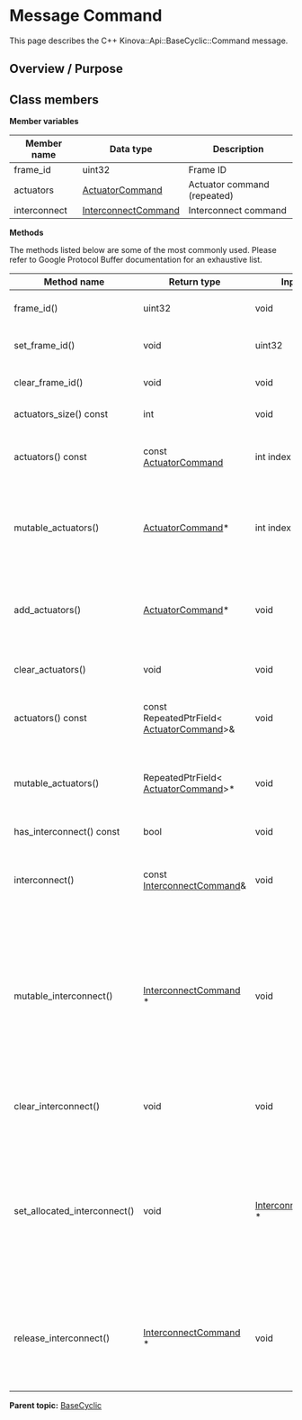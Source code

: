 # Message Command

This page describes the C++ Kinova::Api::BaseCyclic::Command message.

## Overview / Purpose

## Class members

 **Member variables** 

|Member name|Data type|Description|
|-----------|---------|-----------|
|frame\_id|uint32|Frame ID|
|actuators| [ActuatorCommand](msg_BaseCyclic_ActuatorCommand.md#)|Actuator command \(repeated\)|
|interconnect| [InterconnectCommand](msg_BaseCyclic_InterconnectCommand.md#)|Interconnect command|

 **Methods** 

The methods listed below are some of the most commonly used. Please refer to Google Protocol Buffer documentation for an exhaustive list.

|Method name|Return type|Input type|Description|
|-----------|-----------|----------|-----------|
|frame\_id\(\)|uint32|void|Returns the current value of frame\_id. If the frame\_id is not set, returns 0.|
|set\_frame\_id\(\)|void|uint32|Sets the value of frame\_id. After calling this, frame\_id\(\) will return value.|
|clear\_frame\_id\(\)|void|void|Clears the value of frame\_id. After calling this, frame\_id\(\) will return 0.|
|actuators\_size\(\) const|int|void|Returns the number of elements currently in the field.|
|actuators\(\) const|const [ActuatorCommand](msg_BaseCyclic_ActuatorCommand.md#)|int index|Returns the element at the given zero-based index. Calling this method with index outside of \[0, actuators\_size\(\)\) yields undefined behavior.|
|mutable\_actuators\(\)| [ActuatorCommand](msg_BaseCyclic_ActuatorCommand.md#)\*|int index|Returns a pointer to the mutable [ActuatorCommand](msg_BaseCyclic_ActuatorCommand.md#) object that stores the value of the element at the given zero-based index. Calling this method with index outside of \[0, actuators\_size\(\)\) yields undefined behavior.|
|add\_actuators\(\)| [ActuatorCommand](msg_BaseCyclic_ActuatorCommand.md#)\*|void|Adds a new element and returns a pointer to it. The returned [ActuatorCommand](msg_BaseCyclic_ActuatorCommand.md#) is mutable and will have none of its fields set \(i.e. it will be identical to a newly-allocated [ActuatorCommand](msg_BaseCyclic_ActuatorCommand.md#)\).|
|clear\_actuators\(\)|void|void|Removes all elements from the field. After calling this, actuators\_size\(\) will return zero.|
|actuators\(\) const|const RepeatedPtrField< [ActuatorCommand](msg_BaseCyclic_ActuatorCommand.md#)\>&|void|Returns the underlying RepeatedPtrField that stores the field's elements. This container class provides STL-like iterators and other methods.|
|mutable\_actuators\(\)|RepeatedPtrField< [ActuatorCommand](msg_BaseCyclic_ActuatorCommand.md#)\>\*|void|Returns a pointer to the underlying mutable RepeatedPtrField that stores the field's elements. This container class provides STL-like iterators and other methods.|
|has\_interconnect\(\) const|bool|void|Returns true if interconnect is set.|
|interconnect\(\)|const [InterconnectCommand](msg_BaseCyclic_InterconnectCommand.md#)&|void|Returns the current value of interconnect. If interconnect is not set, returns a [InterconnectCommand](msg_BaseCyclic_InterconnectCommand.md#) with none of its fields set \(possibly interconnect::default\_instance\(\)\).|
|mutable\_interconnect\(\)| [InterconnectCommand](msg_BaseCyclic_InterconnectCommand.md#) \*|void|Returns a pointer to the mutable [InterconnectCommand](msg_BaseCyclic_InterconnectCommand.md#) object that stores the field's value. If the field was not set prior to the call, then the returned [InterconnectCommand](msg_BaseCyclic_InterconnectCommand.md#) will have none of its fields set \(i.e. it will be identical to a newly-allocated [InterconnectCommand](msg_BaseCyclic_InterconnectCommand.md#)\). After calling this, has\_interconnect\(\) will return true and interconnect\(\) will return a reference to the same instance of [InterconnectCommand](msg_BaseCyclic_InterconnectCommand.md#).|
|clear\_interconnect\(\)|void|void|Clears the value of the field. After calling this, has\_interconnect\(\) will return false and interconnect\(\) will return the default value.|
|set\_allocated\_interconnect\(\)|void| [InterconnectCommand](msg_BaseCyclic_InterconnectCommand.md#) \*|Sets the [InterconnectCommand](msg_BaseCyclic_InterconnectCommand.md#) object to the field and frees the previous field value if it exists. If the [InterconnectCommand](msg_BaseCyclic_InterconnectCommand.md#) pointer is not NULL, the message takes ownership of the allocated [InterconnectCommand](msg_BaseCyclic_InterconnectCommand.md#) object and has\_ [InterconnectCommand](msg_BaseCyclic_InterconnectCommand.md#)\(\) will return true. Otherwise, if the interconnect is NULL, the behavior is the same as calling clear\_interconnect\(\).|
|release\_interconnect\(\)| [InterconnectCommand](msg_BaseCyclic_InterconnectCommand.md#) \*|void|Releases the ownership of the field and returns the pointer of the [InterconnectCommand](msg_BaseCyclic_InterconnectCommand.md#) object. After calling this, caller takes the ownership of the allocated [InterconnectCommand](msg_BaseCyclic_InterconnectCommand.md#) object, has\_interconnect\(\) will return false, and interconnect\(\) will return the default value.|

**Parent topic:** [BaseCyclic](../references/summary_BaseCyclic.md)

